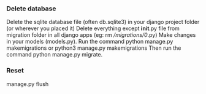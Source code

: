 ### Delete database 
Delete the sqlite database file (often db.sqlite3) in your django project folder (or wherever you placed it)
Delete everything except __init__.py file from migration folder in all django apps (eg: rm */migrations/0*.py)
Make changes in your models (models.py).
Run the command python manage.py makemigrations or python3 manage.py makemigrations
Then run the command python manage.py migrate.
### Reset 
manage.py flush